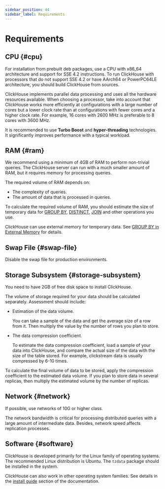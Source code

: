 ```yaml
---
sidebar_position: 44
sidebar_label: Requirements
---
```


# Requirements 

## CPU {#cpu}

For installation from prebuilt deb packages, use a CPU with x86_64 architecture and support for SSE 4.2 instructions. To run ClickHouse with processors that do not support SSE 4.2 or have AArch64 or PowerPC64LE architecture, you should build ClickHouse from sources.

ClickHouse implements parallel data processing and uses all the hardware resources available. When choosing a processor, take into account that ClickHouse works more efficiently at configurations with a large number of cores but a lower clock rate than at configurations with fewer cores and a higher clock rate. For example, 16 cores with 2600 MHz is preferable to 8 cores with 3600 MHz.

It is recommended to use **Turbo Boost** and **hyper-threading** technologies. It significantly improves performance with a typical workload.

## RAM {#ram}

We recommend using a minimum of 4GB of RAM to perform non-trivial queries. The ClickHouse server can run with a much smaller amount of RAM, but it requires memory for processing queries.

The required volume of RAM depends on:

-   The complexity of queries.
-   The amount of data that is processed in queries.

To calculate the required volume of RAM, you should estimate the size of temporary data for [GROUP BY](../sql-reference/statements/select/group-by.md#select-group-by-clause), [DISTINCT](../sql-reference/statements/select/distinct.md#select-distinct), [JOIN](../sql-reference/statements/select/join.md#select-join) and other operations you use.

ClickHouse can use external memory for temporary data. See [GROUP BY in External Memory](../sql-reference/statements/select/group-by.md#select-group-by-in-external-memory) for details.

## Swap File {#swap-file}

Disable the swap file for production environments.

## Storage Subsystem {#storage-subsystem}

You need to have 2GB of free disk space to install ClickHouse.

The volume of storage required for your data should be calculated separately. Assessment should include:

-   Estimation of the data volume.

    You can take a sample of the data and get the average size of a row from it. Then multiply the value by the number of rows you plan to store.

-   The data compression coefficient.

    To estimate the data compression coefficient, load a sample of your data into ClickHouse, and compare the actual size of the data with the size of the table stored. For example, clickstream data is usually compressed by 6-10 times.

To calculate the final volume of data to be stored, apply the compression coefficient to the estimated data volume. If you plan to store data in several replicas, then multiply the estimated volume by the number of replicas.

## Network {#network}

If possible, use networks of 10G or higher class.

The network bandwidth is critical for processing distributed queries with a large amount of intermediate data. Besides, network speed affects replication processes.

## Software {#software}

ClickHouse is developed primarily for the Linux family of operating systems. The recommended Linux distribution is Ubuntu. The `tzdata` package should be installed in the system.

ClickHouse can also work in other operating system families. See details in the [install guide](../getting-started/install.md) section of the documentation.
